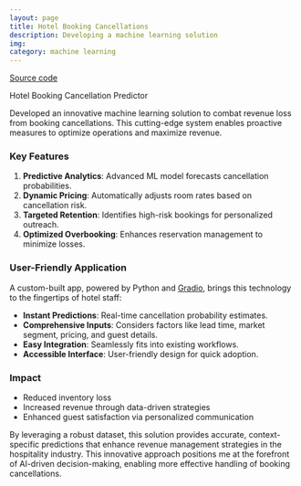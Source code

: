 ```yaml
---
layout: page
title: Hotel Booking Cancellations
description: Developing a machine learning solution
img:
category: machine learning
---
```


[Source code](https://github.com/kachiann/Hotel_Booking_Cancellations)

Hotel Booking Cancellation Predictor

Developed an innovative machine learning solution to combat revenue loss from booking cancellations. This cutting-edge system enables proactive measures to optimize operations and maximize revenue.

### Key Features

1. **Predictive Analytics**: Advanced ML model forecasts cancellation probabilities.
2. **Dynamic Pricing**: Automatically adjusts room rates based on cancellation risk.
3. **Targeted Retention**: Identifies high-risk bookings for personalized outreach.
4. **Optimized Overbooking**: Enhances reservation management to minimize losses.

### User-Friendly Application

A custom-built app, powered by Python and [Gradio](https://www.gradio.app), brings this technology to the fingertips of hotel staff:

- **Instant Predictions**: Real-time cancellation probability estimates.
- **Comprehensive Inputs**: Considers factors like lead time, market segment, pricing, and guest details.
- **Easy Integration**: Seamlessly fits into existing workflows.
- **Accessible Interface**: User-friendly design for quick adoption.

### Impact

- Reduced inventory loss
- Increased revenue through data-driven strategies
- Enhanced guest satisfaction via personalized communication

By leveraging a robust dataset, this solution provides accurate, context-specific predictions that enhance revenue management strategies in the hospitality industry. This innovative approach positions me at the forefront of AI-driven decision-making, enabling more effective handling of booking cancellations.
